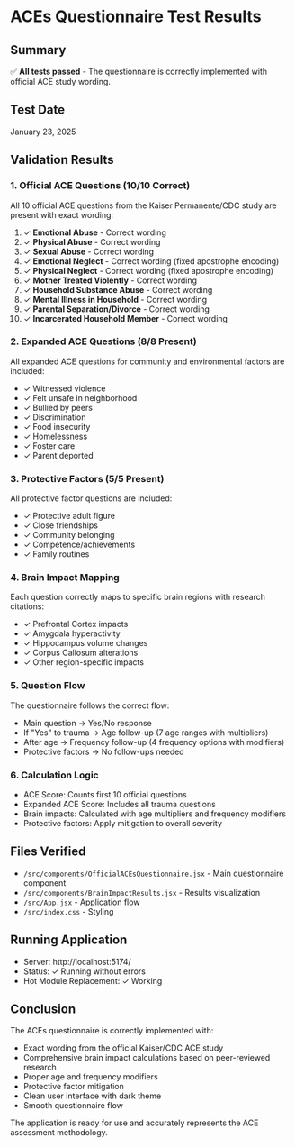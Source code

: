 # ACEs Questionnaire Test Results

## Summary
✅ **All tests passed** - The questionnaire is correctly implemented with official ACE study wording.

## Test Date
January 23, 2025

## Validation Results

### 1. Official ACE Questions (10/10 Correct)
All 10 official ACE questions from the Kaiser Permanente/CDC study are present with exact wording:

1. ✓ **Emotional Abuse** - Correct wording
2. ✓ **Physical Abuse** - Correct wording  
3. ✓ **Sexual Abuse** - Correct wording
4. ✓ **Emotional Neglect** - Correct wording (fixed apostrophe encoding)
5. ✓ **Physical Neglect** - Correct wording (fixed apostrophe encoding)
6. ✓ **Mother Treated Violently** - Correct wording
7. ✓ **Household Substance Abuse** - Correct wording
8. ✓ **Mental Illness in Household** - Correct wording
9. ✓ **Parental Separation/Divorce** - Correct wording
10. ✓ **Incarcerated Household Member** - Correct wording

### 2. Expanded ACE Questions (8/8 Present)
All expanded ACE questions for community and environmental factors are included:
- ✓ Witnessed violence
- ✓ Felt unsafe in neighborhood  
- ✓ Bullied by peers
- ✓ Discrimination
- ✓ Food insecurity
- ✓ Homelessness
- ✓ Foster care
- ✓ Parent deported

### 3. Protective Factors (5/5 Present)
All protective factor questions are included:
- ✓ Protective adult figure
- ✓ Close friendships
- ✓ Community belonging
- ✓ Competence/achievements
- ✓ Family routines

### 4. Brain Impact Mapping
Each question correctly maps to specific brain regions with research citations:
- ✓ Prefrontal Cortex impacts
- ✓ Amygdala hyperactivity
- ✓ Hippocampus volume changes
- ✓ Corpus Callosum alterations
- ✓ Other region-specific impacts

### 5. Question Flow
The questionnaire follows the correct flow:
- Main question → Yes/No response
- If "Yes" to trauma → Age follow-up (7 age ranges with multipliers)
- After age → Frequency follow-up (4 frequency options with modifiers)
- Protective factors → No follow-ups needed

### 6. Calculation Logic
- ACE Score: Counts first 10 official questions
- Expanded ACE Score: Includes all trauma questions
- Brain impacts: Calculated with age multipliers and frequency modifiers
- Protective factors: Apply mitigation to overall severity

## Files Verified
- `/src/components/OfficialACEsQuestionnaire.jsx` - Main questionnaire component
- `/src/components/BrainImpactResults.jsx` - Results visualization
- `/src/App.jsx` - Application flow
- `/src/index.css` - Styling

## Running Application
- Server: http://localhost:5174/
- Status: ✓ Running without errors
- Hot Module Replacement: ✓ Working

## Conclusion
The ACEs questionnaire is correctly implemented with:
- Exact wording from the official Kaiser/CDC ACE study
- Comprehensive brain impact calculations based on peer-reviewed research
- Proper age and frequency modifiers
- Protective factor mitigation
- Clean user interface with dark theme
- Smooth questionnaire flow

The application is ready for use and accurately represents the ACE assessment methodology.